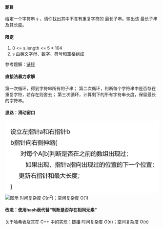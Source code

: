 #### 题目
给定一个字符串 s ，请你找出其中不含有重复字符的 最长子串。输出该 最长子串 及其长度。
#### 限定
1. 0 <= s.length <= 5 * 104
2. s 由英文字母、数字、符号和空格组成

参考题解：[链接](https://leetcode.cn/problems/longest-substring-without-repeating-characters/solution/wu-zhong-fu-zi-fu-de-zui-chang-zi-chuan-cshi-xian-/)

#### 直接法暴力求解

第一次循环，得到字符串所有的子串；
第二次循环，判断每个字符串中是否存在重复字符，若存在则舍去；
第三次循环，计算剩下的所有字符串长度，保留最长的字符串。


#### 思路：滑动窗口

![伪代码](fig-1伪代码.png)
![图示](fig-1图示.png)
时间复杂度 $O(n^2)$；空间复杂度 O(1)

#### 改进：使用hash表代替“判断是否存在相同元素”

关于哈希表及其在 C++ 中的实现：[链接](https://blog.csdn.net/a130737/article/details/38731879)
时间复杂度 $O(n)$；空间复杂度 O(n)